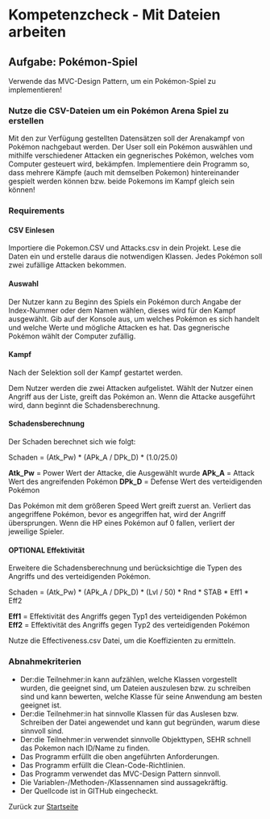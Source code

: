 # Kompetenzcheck - Mit Dateien arbeiten

## Aufgabe: Pokémon-Spiel

Verwende das MVC-Design Pattern, um ein Pokémon-Spiel zu implementieren!

### Nutze die CSV-Dateien um ein Pokémon Arena Spiel zu erstellen

Mit den zur Verfügung gestellten Datensätzen soll der Arenakampf von Pokémon nachgebaut werden.
Der User soll ein Pokémon auswählen und mithilfe verschiedener Attacken ein gegnerisches Pokémon, welches vom Computer gesteuert wird, bekämpfen. Implementiere dein Programm so, dass mehrere Kämpfe (auch mit demselben Pokemon) hintereinander gespielt werden können bzw. beide Pokemons im Kampf gleich sein können! 

### Requirements

#### CSV Einlesen

Importiere die Pokemon.CSV und Attacks.csv in dein Projekt.
Lese die Daten ein und erstelle daraus die notwendigen Klassen.
Jedes Pokémon soll zwei zufällige Attacken bekommen.

#### Auswahl

Der Nutzer kann zu Beginn des Spiels ein Pokémon durch Angabe der Index-Nummer oder dem Namen wählen, dieses wird für den Kampf ausgewählt.
Gib auf der Konsole aus, um welches Pokémon es sich handelt und welche Werte und mögliche Attacken es hat.
Das gegnerische Pokémon wählt der Computer zufällig.

#### Kampf

Nach der Selektion soll der Kampf gestartet werden.

Dem Nutzer werden die zwei Attacken aufgelistet. Wählt der Nutzer einen Angriff aus der Liste, greift das Pokémon an.
Wenn die Attacke ausgeführt wird, dann beginnt die Schadensberechnung.

#### Schadensberechnung

Der Schaden berechnet sich wie folgt:

Schaden = (Atk_Pw) * (APk_A / DPk_D) * (1.0/25.0)

**Atk_Pw** = Power Wert der Attacke, die Ausgewählt wurde
**APk_A** = Attack Wert des angreifenden Pokémon
**DPk_D** = Defense Wert des verteidigenden Pokémon

Das Pokémon mit dem größeren Speed Wert greift zuerst an. Verliert das angegriffene Pokémon, bevor es angegriffen hat, wird der Angriff übersprungen. Wenn die HP eines Pokémon auf 0 fallen, verliert der jeweilige Spieler.

#### OPTIONAL Effektivität

Erweitere die Schadensberechnung und berücksichtige die Typen des Angriffs und des verteidigenden Pokémon.

Schaden = (Atk_Pw) * (APk_A / DPk_D) * (Lvl / 50) * Rnd * STAB * Eff1 * Eff2

**Eff1** = Effektivität des Angriffs gegen Typ1 des verteidigenden Pokémon
**Eff2** = Effektivität des Angriffs gegen Typ2 des verteidigenden Pokémon

Nutze die Effectiveness.csv Datei, um die Koeffizienten zu ermitteln. 

### Abnahmekriterien

- Der:die Teilnehmer:in kann aufzählen, welche Klassen vorgestellt wurden, die geeignet sind, um Dateien auszulesen bzw. zu schreiben sind und kann bewerten, welche Klasse für seine Anwendung am besten geeignet ist.
- Der:die Teilnehmer:in hat sinnvolle Klassen für das Auslesen bzw. Schreiben der Datei angewendet und kann gut begründen, warum diese sinnvoll sind.
- Der:die Teilnehmer:in verwendet sinnvolle Objekttypen, SEHR schnell das Pokemon nach ID/Name zu finden.
- Das Programm erfüllt die oben angeführten Anforderungen.
- Das Programm erfüllt die Clean-Code-Richtlinien.
- Das Programm verwendet das MVC-Design Pattern sinnvoll.
- Die Variablen-/Methoden-/Klassennamen sind aussagekräftig.
- Der Quellcode ist in GITHub eingecheckt.

Zurück zur [Startseite](../README.md)
